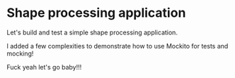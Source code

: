 # Shape processing application 

Let's build and test a simple shape processing application. 

I added a few complexities to demonstrate how to use Mockito for tests and mocking!

Fuck yeah let's go baby!!!
